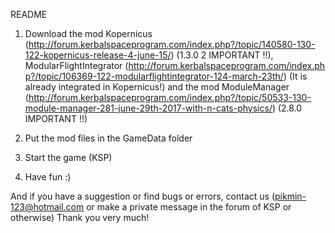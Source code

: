 README

1. Download the mod Kopernicus (http://forum.kerbalspaceprogram.com/index.php?/topic/140580-130-122-kopernicus-release-4-june-15/) (1.3.0 2 IMPORTANT !!), ModularFlightIntegrator (http://forum.kerbalspaceprogram.com/index.php?/topic/106369-122-modularflightintegrator-124-march-23th/) (It is already integrated in Kopernicus!) and the mod ModuleManager (http://forum.kerbalspaceprogram.com/index.php?/topic/50533-130-module-manager-281-june-29th-2017-with-n-cats-physics/) (2.8.0 IMPORTANT !!)

2. Put the mod files in the GameData folder

3. Start the game (KSP)

4. Have fun :)

And if you have a suggestion or find bugs or errors, contact us (pikmin-123@hotmail.com or make a private message in the forum of KSP or otherwise) Thank you very much!
